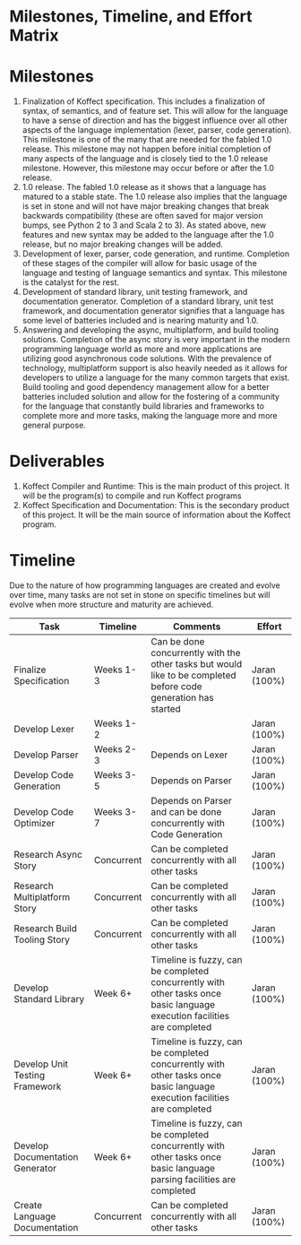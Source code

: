 # Milestones, Timeline, and Effort Matrix

# Milestones

1. Finalization of Koffect specification. This includes a finalization of syntax, of semantics, and of feature set. This will allow for the language to have a sense of direction and has the biggest influence over all other aspects of the language implementation (lexer, parser, code generation). This milestone is one of the many that are needed for the fabled 1.0 release. This milestone may not happen before initial completion of many aspects of the language and is closely tied to the 1.0 release milestone. However, this milestone may occur before or after the 1.0 release.
2. 1.0 release. The fabled 1.0 release as it shows that a language has matured to a stable state. The 1.0 release also implies that the language is set in stone and will not have major breaking changes that break backwards compatibility (these are often saved for major version bumps, see Python 2 to 3 and Scala 2 to 3). As stated above, new features and new syntax may be added to the language after the 1.0 release, but no major breaking changes will be added.
3. Development of lexer, parser, code generation, and runtime. Completion of these stages of the compiler will allow for basic usage of the language and testing of language semantics and syntax. This milestone is the catalyst for the rest.
4. Development of standard library, unit testing framework, and documentation generator. Completion of a standard library, unit test framework, and documentation generator signifies that a language has some level of batteries included and is nearing maturity and 1.0.
5. Answering and developing the async, multiplatform, and build tooling solutions. Completion of the async story is very important in the modern programming language world as more and more applications are utilizing good asynchronous code solutions. With the prevalence of technology, multiplatform support is also heavily needed as it allows for developers to utilize a language for the many common targets that exist. Build tooling and good dependency management allow for a better batteries included solution and allow for the fostering of a community for the language that constantly build libraries and frameworks to complete more and more tasks, making the language more and more general purpose.

# Deliverables

1. Koffect Compiler and Runtime: This is the main product of this project. It will be the program(s) to compile and run Koffect programs
2. Koffect Specification and Documentation: This is the secondary product of this project. It will be the main source of information about the Koffect program.

# Timeline

Due to the nature of how programming languages are created and evolve over time, many tasks are not set in stone on specific timelines but will evolve when more structure and maturity are achieved. 

| Task | Timeline | Comments | Effort |
| --- | --- | --- | --- |
| Finalize Specification | Weeks 1-3 | Can be done concurrently with the other tasks but would like to be completed before code generation has started | Jaran (100%) |
| Develop Lexer | Weeks 1-2 |  | Jaran (100%) |
| Develop Parser | Weeks 2-3 | Depends on Lexer | Jaran (100%) |
| Develop Code Generation | Weeks 3-5 | Depends on Parser | Jaran (100%) |
| Develop Code Optimizer | Weeks 3-7 | Depends on Parser and can be done concurrently with Code Generation | Jaran (100%) |
| Research Async Story | Concurrent | Can be completed concurrently with all other tasks | Jaran (100%) |
| Research Multiplatform Story | Concurrent | Can be completed concurrently with all other tasks | Jaran (100%) |
| Research Build Tooling Story | Concurrent | Can be completed concurrently with all other tasks | Jaran (100%) |
| Develop Standard Library | Week 6+ | Timeline is fuzzy, can be completed concurrently with other tasks once basic language execution facilities are completed | Jaran (100%) |
| Develop Unit Testing Framework | Week 6+ | Timeline is fuzzy, can be completed concurrently with other tasks once basic language execution facilities are completed | Jaran (100%) |
| Develop Documentation Generator | Week 6+ | Timeline is fuzzy, can be completed concurrently with other tasks once basic language parsing facilities are completed | Jaran (100%) |
| Create Language Documentation | Concurrent | Can be completed concurrently with all other tasks | Jaran (100%) |